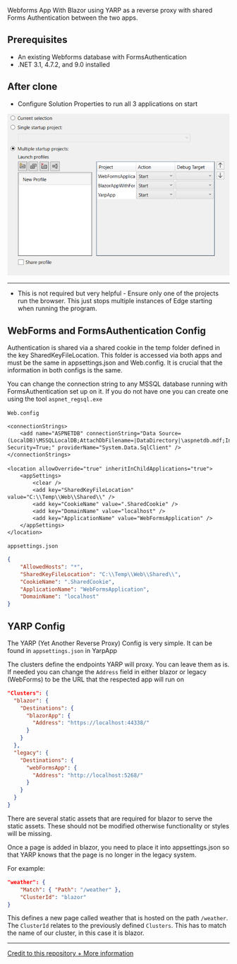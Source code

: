 Webforms App With Blazor using YARP as a reverse proxy with shared Forms Authentication between the two apps.

## Prerequisites

-   An existing Webforms database with FormsAuthentication
-   .NET 3.1, 4.7.2, and 9.0 installed

## After clone

-   Configure Solution Properties to run all 3 applications on start

<img src="./SlnProps.png" alt="Image showing solution properties">

---

-   This is not required but very helpful - Ensure only one of the projects run the browser. This just stops multiple instances of Edge starting when running the program.

## WebForms and FormsAuthentication Config

Authentication is shared via a shared cookie in the temp folder defined in the key SharedKeyFileLocation. This folder is accessed via both apps and must be the same in appsettings.json and Web.config. It is crucial that the information in both configs is the same.

You can change the connection string to any MSSQL database running with FormsAuthentication set up on it. If you do not have one you can create one using the tool `aspnet_regsql.exe`

`Web.config`

```
<connectionStrings>
	<add name="ASPNETDB" connectionString="Data Source=(LocalDB)\MSSQLLocalDB;AttachDbFilename=|DataDirectory|\aspnetdb.mdf;Integrated Security=True;" providerName="System.Data.SqlClient" />
</connectionStrings>

<location allowOverride="true" inheritInChildApplications="true">
	<appSettings>
		<clear />
		<add key="SharedKeyFileLocation" value="C:\\Temp\\Web\\Shared\\" />
		<add key="CookieName" value=".SharedCookie" />
		<add key="DomainName" value="localhost" />
		<add key="ApplicationName" value="WebFormsApplication" />
	</appSettings>
</location>
```

`appsettings.json`

```json
{
	"AllowedHosts": "*",
	"SharedKeyFileLocation": "C:\\Temp\\Web\\Shared\\",
	"CookieName": ".SharedCookie",
	"ApplicationName": "WebFormsApplication",
	"DomainName": "localhost"
}
```

## YARP Config

The YARP (Yet Another Reverse Proxy) Config is very simple. It can be found in `appsettings.json` in YarpApp

The clusters define the endpoints YARP will proxy. You can leave them as is. If needed you can change the `Address` field in either blazor or legacy (WebForms) to be the URL that the respected app will run on

```json
"Clusters": {
  "blazor": {
    "Destinations": {
      "blazorApp": {
        "Address": "https://localhost:44338/"
      }
    }
  },
  "legacy": {
    "Destinations": {
      "webFormsApp": {
        "Address": "http://localhost:5268/"
      }
    }
  }
}
```

There are several static assets that are required for blazor to serve the static assets. These should not be modified otherwise functionality or styles will be missing.

Once a page is added in blazor, you need to place it into appsettings.json so that YARP knows that the page is no longer in the legacy system.

For example:

```json
"weather": {
	"Match": { "Path": "/weather" },
	"ClusterId": "blazor"
}
```

This defines a new page called weather that is hosted on the path `/weather`. The `ClusterId` relates to the previously defined `Clusters`. This has to match the name of our cluster, in this case it is blazor.

---

[Credit to this repository + More information](https://github.com/JDGoldman/WebFormsWithBlazor)
